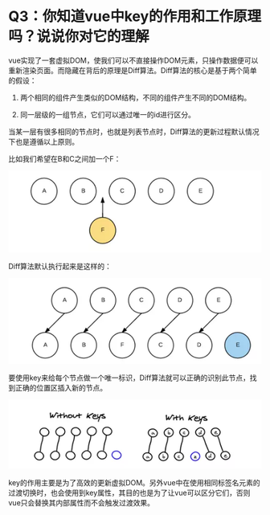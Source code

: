 # Q3：你知道vue中key的作用和工作原理吗？说说你对它的理解

vue实现了一套虚拟DOM，使我们可以不直接操作DOM元素，只操作数据便可以重新渲染页面。而隐藏在背后的原理是Diff算法。Diff算法的核心是基于两个简单的假设：

1. 两个相同的组件产生类似的DOM结构，不同的组件产生不同的DOM结构。

2. 同一层级的一组节点，它们可以通过唯一的id进行区分。

当某一层有很多相同的节点时，也就是列表节点时，Diff算法的更新过程默认情况下也是遵循以上原则。

比如我们希望在B和C之间加一个F：

![3-1](img/3-1.png)

Diff算法默认执行起来是这样的：

![3-2](img/3-2.png)

要使用key来给每个节点做一个唯一标识，Diff算法就可以正确的识别此节点，找到正确的位置区插入新的节点。

![3-3](img/3-3.png)

key的作用主要是为了高效的更新虚拟DOM。另外vue中在使用相同标签名元素的过渡切换时，也会使用到key属性，其目的也是为了让vue可以区分它们，否则vue只会替换其内部属性而不会触发过渡效果。
